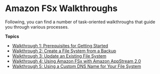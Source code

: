 # Amazon FSx Walkthroughs<a name="walkthroughs"></a>

Following, you can find a number of task\-oriented walkthroughs that guide you through various processes\.

**Topics**
+ [Walkthrough 1: Prerequisites for Getting Started](walkthrough01-prereqs.md)
+ [Walkthrough 2: Create a File System from a Backup](walkthrough02-create-from-backup.md)
+ [Walkthrough 3: Update an Existing File System](walkthrough03-update-file-system.md)
+ [Walkthrough 4: Using Amazon FSx with Amazon AppStream 2\.0](walkthrough04-fsx-with-appstream2.md)
+ [Walkthrough 5: Using a Custom DNS Name for Your File System](walkthrough05-file-system-custom-CNAME.md)